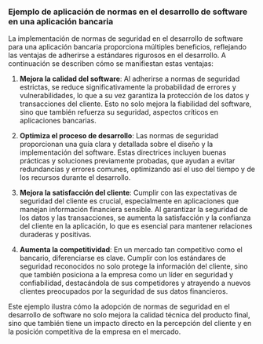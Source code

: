 ### Ejemplo de aplicación de normas en el desarrollo de software en una aplicación bancaria

La implementación de normas de seguridad en el desarrollo de software para una aplicación bancaria proporciona múltiples beneficios, reflejando las ventajas de adherirse a estándares rigurosos en el desarrollo. A continuación se describen cómo se manifiestan estas ventajas:

1. **Mejora la calidad del software**: Al adherirse a normas de seguridad estrictas, se reduce significativamente la probabilidad de errores y vulnerabilidades, lo que a su vez garantiza la protección de los datos y transacciones del cliente. Esto no solo mejora la fiabilidad del software, sino que también refuerza su seguridad, aspectos críticos en aplicaciones bancarias.

2. **Optimiza el proceso de desarrollo**: Las normas de seguridad proporcionan una guía clara y detallada sobre el diseño y la implementación del software. Estas directrices incluyen buenas prácticas y soluciones previamente probadas, que ayudan a evitar redundancias y errores comunes, optimizando así el uso del tiempo y de los recursos durante el desarrollo.

3. **Mejora la satisfacción del cliente**: Cumplir con las expectativas de seguridad del cliente es crucial, especialmente en aplicaciones que manejan información financiera sensible. Al garantizar la seguridad de los datos y las transacciones, se aumenta la satisfacción y la confianza del cliente en la aplicación, lo que es esencial para mantener relaciones duraderas y positivas.

4. **Aumenta la competitividad**: En un mercado tan competitivo como el bancario, diferenciarse es clave. Cumplir con los estándares de seguridad reconocidos no solo protege la información del cliente, sino que también posiciona a la empresa como un líder en seguridad y confiabilidad, destacándola de sus competidores y atrayendo a nuevos clientes preocupados por la seguridad de sus datos financieros.

Este ejemplo ilustra cómo la adopción de normas de seguridad en el desarrollo de software no solo mejora la calidad técnica del producto final, sino que también tiene un impacto directo en la percepción del cliente y en la posición competitiva de la empresa en el mercado.